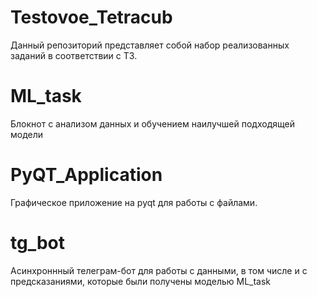 # Testovoe_Tetracub
Данный репозиторий представляет собой набор реализованных заданий в соответствии с ТЗ.
# ML_task
Блокнот с анализом данных и обучением наилучшей подходящей модели 
# PyQT_Application
Графическое приложение на pyqt для работы с файлами. 
# tg_bot 
Асинхроннный телеграм-бот для работы с данными, в том числе и с предсказаниями, которые были получены моделью ML_task
